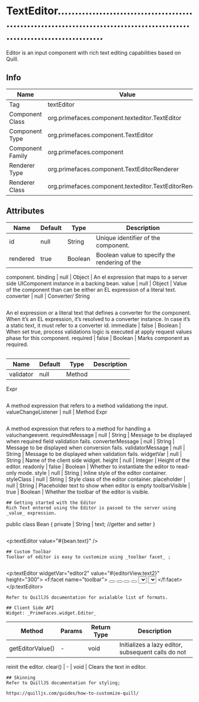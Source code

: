 # TextEditor........................................................................................................................

Editor is an input component with rich text editing capabilities based on Quill.

## Info

| Name | Value |
| - | - |
| Tag | textEditor
| Component Class | org.primefaces.component.texteditor.TextEditor
| Component Type | org.primefaces.component.TextEditor
| Component Family | org.primefaces.component |
| Renderer Type | org.primefaces.component.TextEditorRenderer
| Renderer Class | org.primefaces.component.texteditor.TextEditorRenderer

## Attributes

| Name | Default | Type | Description | 
| --- | --- | --- | --- |
id | null | String | Unique identifier of the component.
rendered | true | Boolean | Boolean value to specify the rendering of the
component.
binding | null | Object | An el expression that maps to a server side UIComponent instance in a backing bean.
value | null | Object | Value of the component than can be either an EL
expression of a literal text.
converter | null | Converter/
String
```
```
An el expression or a literal text that defines a
converter for the component. When it’s an EL
expression, it’s resolved to a converter instance. In
case it’s a static text, it must refer to a converter id.
immediate | false | Boolean | When set true, process validations logic is executed at
apply request values phase for this component.
required | false | Boolean | Marks component as required.
```

```
| Name | Default | Type | Description | 
| --- | --- | --- | --- |
validator | null | Method
Expr
```
```
A method expression that refers to a method
validationg the input.
valueChangeListener | null | Method
Expr
```
```
A method expression that refers to a method for
handling a valuchangeevent.
requiredMessage | null | String | Message to be displayed when required field
validation fails.
converterMessage | null | String | Message to be displayed when conversion fails.
validatorMessage | null | String | Message to be displayed when validation fails.
widgetVar | null | String | Name of the client side widget.
height | null | Integer | Height of the editor.
readonly | false | Boolean | Whether to instantiate the editor to read-only mode.
style | null | String | Inline style of the editor container.
styleClass | null | String | Style class of the editor container.
placeholder | null | String | Placeholder text to show when editor is empty
toolbarVisible | true | Boolean | Whether the toolbar of the editor is visible.
```
## Getting started with the Editor
Rich Text entered using the Editor is passed to the server using _value_ expression.

```
public class Bean {
private | String | text;
//getter and setter
}
```
```
<p:textEditor value="#{bean.text}" />
```
## Custom Toolbar
Toolbar of editor is easy to customize using _toolbar facet_ ;


```
<p:textEditor widgetVar="editor2" value="#{editorView.text2}" height="300">
<f:facet name="toolbar">
<span class="ql-formats">
<button class="ql-bold"></button>
<button class="ql-italic"></button>
<button class="ql-underline"></button>
<button class="ql-strike"></button>
</span>
<span class="ql-formats">
<select class="ql-font"></select>
<select class="ql-size"></select>
</span>
</f:facet>
</p:textEditor>
```
Refer to QuillJS documentation for avialable list of formats.

## Client Side API
Widget: _PrimeFaces.widget.Editor_

```
| Method | Params | Return Type | Description | 
| --- | --- | --- | --- | 
getEditorValue() | - | void | Initializes a lazy editor, subsequent calls do not
reinit the editor.
clear() | - | void | Clears the text in editor.
```
## Skinning
Refer to QuillJS documentation for styling;

https://quilljs.com/guides/how-to-customize-quill/


